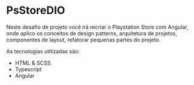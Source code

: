 # PsStoreDIO

Neste desafio de projeto você irá recriar o Playstation Store com Angular, onde aplico os conceitos de design patterns, arquitetura de projetos, componentes de layout, refatorar pequenas partes do projeto.

As tecnologias utilizadas são:
- HTML & SCSS
- Typescript
- Angular
